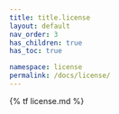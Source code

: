 ```yaml
---
title: title.license
layout: default
nav_order: 3
has_children: true
has_toc: true

namespace: license
permalink: /docs/license/
---
```

{% tf license.md %}